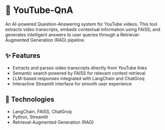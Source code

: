 # 🎥 YouTube-QnA

An AI-powered Question-Answering system for YouTube videos. This tool extracts video transcripts, embeds contextual information using FAISS, and generates intelligent answers to user queries through a Retrieval-Augmented Generation (RAG) pipeline.

## ✨ Features
- Extracts and parses video transcripts directly from YouTube links
- Semantic search powered by FAISS for relevant context retrieval
- LLM-based responses integrated with LangChain and ChatGroq
- Interactive Streamlit interface for smooth user experience

## 🚀 Technologies
- LangChain, FAISS, ChatGroq
- Python, Streamlit
- Retrieval-Augmented Generation (RAG)


